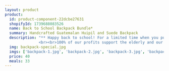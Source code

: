 ```yaml
---
layout: product
product:
  id: product-component-22dcbe27631
  shopifyId: 1739688083526
  name: Back to School Backpack Bundle*
  summary: Handcrafted Guatemalan Huipil and Suede Backpack 
  description: "** Happy back to school! For a limited time when you purchase our back to school backpack bundle you will receive a LANYARD, NOTEBOOK, and COIN POUCH all for $40! Treat ourself or the students in your life with this deal you can't afford to miss! <br>Handcrafted Guatemalan bag. This bag is made from a traditional Guatemalan woven huipil and suede. The backpack is lined and has a zippered pocket on the front. The main compartment closes with a cinch cord and has a flap that folds over the cinch and can be secured. Backpack straps are adjustable and lock via a belt-like closure. Colors listed left to right as shown in image: Turquoise, red, white, yellow, tan, green, bright blue, and black with multicolored embroidery. All bags are handmade, unique, and provide sustainable employment opportunities to the most vulnerable families in Santa María de Jesús, Guatemala and the surrounding areas. Please choose the dominant color of your bag and be aware that all of our bags are handmade and unique.
               <br><br>100% of our profits support the elderly and our programs at Cosechando Felicidad Inc. including our feeding program for the elderly."
  img: backpack-special.jpg
  imgs: ['backpack-1.jpg', 'backpack-2.jpg', 'backpack-3.jpg', 'backpack-4.jpg']
  price: 40
  meals: 33
---
```

